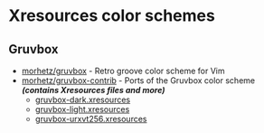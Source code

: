 # Xresources color schemes

## Gruvbox

- [morhetz/gruvbox](https://github.com/morhetz/gruvbox) - Retro groove
  color scheme for Vim
- [morhetz/gruvbox-contrib](https://github.com/morhetz/gruvbox-contrib) -
  Ports of the Gruvbox color scheme __*(contains Xresources files and
  more)*__
  - [gruvbox-dark.xresources](https://github.com/morhetz/gruvbox-contrib/blob/master/xresources/gruvbox-dark.xresources)
  - [gruvbox-light.xresources](https://github.com/morhetz/gruvbox-contrib/blob/master/xresources/gruvbox-light.xresources)
  - [gruvbox-urxvt256.xresources](https://github.com/morhetz/gruvbox-contrib/blob/master/urxvt256/gruvbox-urxvt256.xresources)

